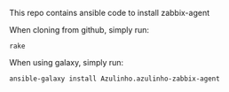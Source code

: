 This repo contains ansible code to install zabbix-agent

When cloning from github, simply run:

    rake

When using galaxy, simply run:

    ansible-galaxy install Azulinho.azulinho-zabbix-agent
